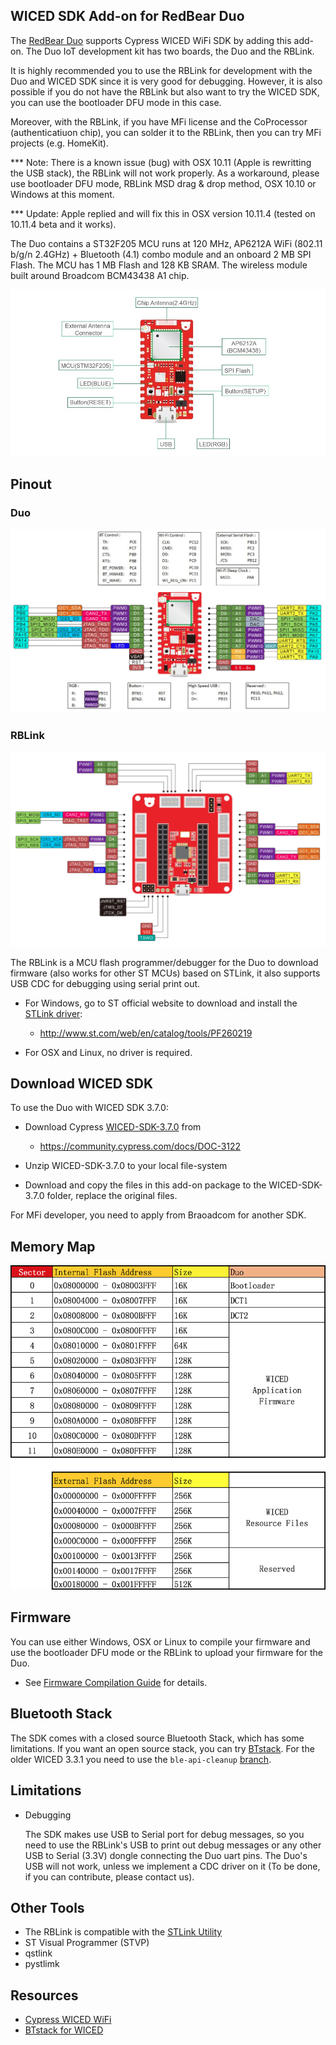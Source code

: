 
## WICED SDK Add-on for RedBear Duo

The [RedBear Duo](http://redbear.cc/duo/) supports Cypress WICED WiFi SDK by adding this add-on. The Duo IoT development kit has two boards, the Duo and the RBLink.

It is highly recommended you to use the RBLink for development with the Duo and WICED SDK since it is very good for debugging. However, it is also possible if you do not have the RBLink but also want to try the WICED SDK, you can use the bootloader DFU mode in this case.

Moreover, with the RBLink, if you have MFi license and the CoProcessor (authenticatiuon chip), you can solder it to the RBLink, then you can try MFi projects (e.g. HomeKit).

*** Note: There is a known issue (bug) with OSX 10.11 (Apple is rewritting the USB stack), the RBLink will not work properly. As a workaround, please use bootloader DFU mode, RBLink MSD drag & drop method, OSX 10.10 or Windows at this moment.

*** Update: Apple replied and will fix this in OSX version 10.11.4 (tested on 10.11.4 beta and it works).

The Duo contains a ST32F205 MCU runs at 120 MHz, AP6212A WiFi (802.11 b/g/n 2.4GHz) + Bluetooth (4.1) combo module and an onboard 2 MB SPI Flash. The MCU has 1 MB Flash and 128 KB SRAM. The wireless module built around Broadcom BCM43438 A1 chip.

![image](docs/images/RBDuo_BlockDiagram.jpg)


## Pinout

### Duo

![image](docs/images/RBDuo_Pinout.png)

### RBLink

![image](docs/images/RBLink_Pinout.png)

The RBLink is a MCU flash programmer/debugger for the Duo to download firmware (also works for other ST MCUs) based on STLink, it also supports USB CDC for debugging using serial print out.

* For Windows, go to ST official website to download and install the [STLink driver](http://www.st.com/web/en/catalog/tools/PF260219):

	* http://www.st.com/web/en/catalog/tools/PF260219

* For OSX and Linux, no driver is required.


## Download WICED SDK

To use the Duo with WICED SDK 3.7.0:

* Download Cypress [WICED-SDK-3.7.0](https://community.cypress.com/docs/DOC-3122) from

	* https://community.cypress.com/docs/DOC-3122

* Unzip WICED-SDK-3.7.0 to your local file-system

* Download and copy the files in this add-on package to the WICED-SDK-3.7.0 folder, replace the original files.

For MFi developer, you need to apply from Braoadcom for another SDK.


## Memory Map

![image](docs/images/RBDuo_MemMap.png)


## Firmware

You can use either Windows, OSX or Linux to compile your firmware and use the bootloader DFU mode or the RBLink to upload your firmware for the Duo.

* See [Firmware Compilation Guide](docs/FW_Make.md) for details.


## Bluetooth Stack

The SDK comes with a closed source Bluetooth Stack, which has some limitations. If you want an open source stack, you can try [BTstack](https://github.com/bluekitchen/btstack/tree/master/port/wiced). For the older WICED 3.3.1 you need to use the `ble-api-cleanup` [branch](https://github.com/bluekitchen/btstack/tree/ble-api-cleanup/port/wiced).


## Limitations

* Debugging

	The SDK makes use USB to Serial port for debug messages, so you need to use the RBLink's USB to print out debug messages or any other USB to Serial (3.3V) dongle connecting the Duo uart pins. The Duo's USB will not work, unless we implement a CDC driver on it (To be done, if you can contribute, please contact us).


## Other Tools

* The RBLink is compatible with the [STLink Utility](http://www.st.com/web/en/catalog/tools/PF258168)
* ST Visual Programmer (STVP)
* qstlink
* pystlimk


## Resources

* [Cypress WICED WiFi](https://community.cypress.com/community/wiced-wifi)
* [BTstack for WICED](https://github.com/bluekitchen/btstack/tree/master/port/wiced)
